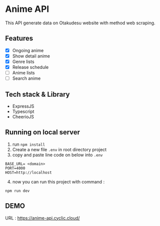 # Anime API

This API generate data on Otakudesu website with method web scraping.

## Features

- [x] Ongoing anime
- [x] Show detail anime
- [x] Genre lists
- [x] Release schedule
- [ ] Anime lists
- [ ] Search anime

## Tech stack & Library

- ExpressJS
- Typescript
- CheerioJS

## Running on local server

1. run `npm install`
2. Create a new file `.env` in root directory project
3. copy and paste line code on below into `.env`

```
BASE_URL= <domain>
PORT=4000
HOST=http://localhost
```

4. now you can run this project with command :

```
npm run dev
```

## DEMO

URL : https://anime-api.cyclic.cloud/
